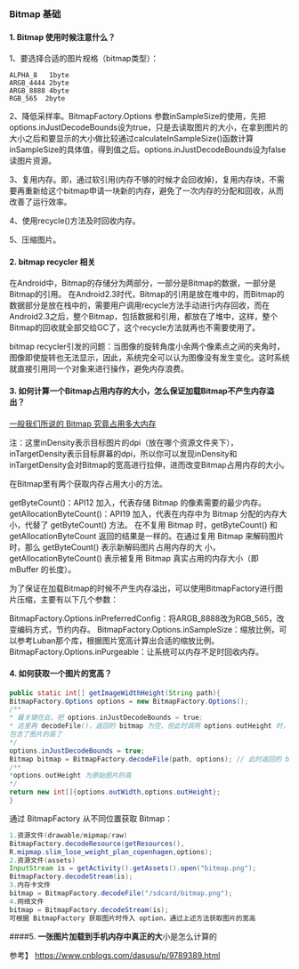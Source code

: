 ### Bitmap 基础

#### 1. Bitmap 使用时候注意什么？

1、要选择合适的图片规格（bitmap类型）：

```
ALPHA_8   1byte
ARGB_4444 2byte
ARGB_8888 4byte
RGB_565  2byte

```

2、降低采样率。BitmapFactory.Options 参数inSampleSize的使用，先把options.inJustDecodeBounds设为true，只是去读取图片的大小，在拿到图片的大小之后和要显示的大小做比较通过calculateInSampleSize()函数计算inSampleSize的具体值，得到值之后。options.inJustDecodeBounds设为false读图片资源。

3、复用内存。即，通过软引用(内存不够的时候才会回收掉)，复用内存块，不需要再重新给这个bitmap申请一块新的内存，避免了一次内存的分配和回收，从而改善了运行效率。

4、使用recycle()方法及时回收内存。

5、压缩图片。



#### 2. bitmap recycler 相关

在Android中，Bitmap的存储分为两部分，一部分是Bitmap的数据，一部分是Bitmap的引用。 在Android2.3时代，Bitmap的引用是放在堆中的，而Bitmap的数据部分是放在栈中的，需要用户调用recycle方法手动进行内存回收，而在Android2.3之后，整个Bitmap，包括数据和引用，都放在了堆中，这样，整个Bitmap的回收就全部交给GC了，这个recycle方法就再也不需要使用了。

bitmap recycler引发的问题：当图像的旋转角度小余两个像素点之间的夹角时，图像即使旋转也无法显示，因此，系统完全可以认为图像没有发生变化。这时系统就直接引用同一个对象来进行操作，避免内存浪费。



#### 3. 如何计算一个Bitmap占用内存的大小，怎么保证加载Bitmap不产生内存溢出？

[一般我们所说的 Bitmap 究竟占用多大内存](https://blog.csdn.net/lsyz0021/article/details/51356670)

注：这里inDensity表示目标图片的dpi（放在哪个资源文件夹下），inTargetDensity表示目标屏幕的dpi，所以你可以发现inDensity和inTargetDensity会对Bitmap的宽高进行拉伸，进而改变Bitmap占用内存的大小。

在Bitmap里有两个获取内存占用大小的方法。

getByteCount()：API12 加入，代表存储 Bitmap 的像素需要的最少内存。 getAllocationByteCount()：API19 加入，代表在内存中为 Bitmap 分配的内存大小，代替了 getByteCount() 方法。 在不复用 Bitmap 时，getByteCount() 和 getAllocationByteCount 返回的结果是一样的。在通过复用 Bitmap 来解码图片时，那么 getByteCount() 表示新解码图片占用内存的大 小，getAllocationByteCount() 表示被复用 Bitmap 真实占用的内存大小（即 mBuffer 的长度）。

为了保证在加载Bitmap的时候不产生内存溢出，可以使用BitmapFactory进行图片压缩，主要有以下几个参数：

BitmapFactory.Options.inPreferredConfig：将ARGB_8888改为RGB_565，改变编码方式，节约内存。 BitmapFactory.Options.inSampleSize：缩放比例，可以参考Luban那个库，根据图片宽高计算出合适的缩放比例。 BitmapFactory.Options.inPurgeable：让系统可以内存不足时回收内存。



#### 4. **如何获取一个图片的宽高？**

```java
public static int[] getImageWidthHeight(String path){
BitmapFactory.Options options = new BitmapFactory.Options();
/**
* 最关键在此，把 options.inJustDecodeBounds = true;
* 这里再 decodeFile()，返回的 bitmap 为空，但此时调用 options.outHeight 时，已经
包含了图片的高了
*/
options.inJustDecodeBounds = true;
Bitmap bitmap = BitmapFactory.decodeFile(path, options); // 此时返回的 bitmap 为 null
/**
*options.outHeight 为原始图片的高
*/
return new int[]{options.outWidth,options.outHeight};
}
```

通过 BitmapFactory 从不同位置获取 Bitmap：

```java
1.资源文件(drawable/mipmap/raw)
BitmapFactory.decodeResource(getResources(), 
R.mipmap.slim_lose_weight_plan_copenhagen,options);
2.资源文件(assets)
InputStream is = getActivity().getAssets().open("bitmap.png");
BitmapFactory.decodeStream(is);
3.内存卡文件
bitmap = BitmapFactory.decodeFile("/sdcard/bitmap.png");
4.网络文件
bitmap = BitmapFactory.decodeStream(is);
可根据 BitmapFactory 获取图片时传入 option，通过上述方法获取图片的宽高
```



####5. **一张图片加载到手机内存中真正的大**小是怎么计算的

参考】 https://www.cnblogs.com/dasusu/p/9789389.html